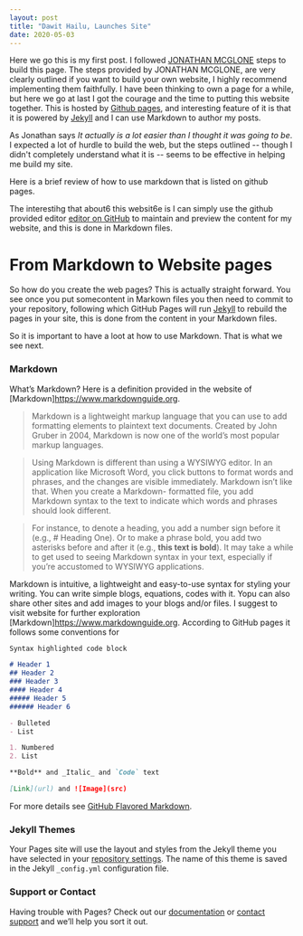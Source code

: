 ```yaml
---
layout: post
title: "Dawit Hailu, Launches Site"
date: 2020-05-03
---
```


Here we go this is my first post. I followed [JONATHAN MCGLONE](http://jmcglone.com/guides/github-pages/) steps to build this page. The steps provided by JONATHAN MCGLONE, are very clearly outlined if you want to build your own website, I highly recommend implementing them faithfully. I have been thinking to own a page for a while, but here we go at last I got the courage and the time to putting this website together. This is hosted by [Github pages](https://pages.github.com), and interesting feature of it is that it is powered by [Jekyll](http://jekyllrb.com) and I can use Markdown to author my posts. 

As Jonathan says _It actually is a lot easier than I thought it was going to be_. I expected a lot of hurdle to build the web, but the steps outlined -- though I didn't completely understand what it is -- seems to be effective in helping me build my site.

Here is a brief review of how to use markdown that is listed on github pages.

The interestihg that about6 this websit6e is I can simply use the github provided editor [editor on GitHub](https://github.com/Daweet/Daweet.github.io/edit/master/README.md) to maintain and preview the content for my website, and this is done in Markdown files.

# From Markdown to Website pages
So how do you create the web pages? This is actually straight forward. You see once you put somecontent in Markown files you then need to commit to your repository, following which GitHub Pages will run [Jekyll](https://jekyllrb.com/) to rebuild the pages in your site, this is done from the content in your Markdown files.

So it is important to have a loot at how to use Markdown. That is what we see next.

### Markdown
What’s Markdown?
Here is a definition provided in the website of [Markdown]https://www.markdownguide.org.
  > Markdown is a lightweight markup language that you can use to add formatting elements to plaintext text documents. Created
  > by John Gruber in 2004, Markdown is now one of the world’s most popular markup languages.

  > Using Markdown is different than using a WYSIWYG editor. In an application like Microsoft Word, you click buttons to 
  >  format words and phrases, and the changes are visible immediately. Markdown isn’t like that. When you create a Markdown-
  >   formatted file, you add Markdown syntax to the text to indicate which words and phrases should look different.

  > For instance, to denote a heading, you add a number sign before it (e.g., # Heading One). Or to make a phrase bold, you 
  > add two asterisks before and after it (e.g., **this text is bold**). It may take a while to get used to seeing Markdown 
  > syntax in your text, especially if you’re accustomed to WYSIWYG applications.

Markdown is intuitive, a lightweight and easy-to-use syntax for styling your writing. You can write simple blogs, equations, codes with it. Yopu can also share other sites and add images to your blogs and/or files. I suggest to visit website for further exploration [Markdown]https://www.markdownguide.org. According to GitHub pages it follows some conventions for

```markdown
Syntax highlighted code block

# Header 1
## Header 2
### Header 3
#### Header 4
##### Header 5
###### Header 6

- Bulleted
- List

1. Numbered
2. List

**Bold** and _Italic_ and `Code` text

[Link](url) and ![Image](src)
```

For more details see [GitHub Flavored Markdown](https://guides.github.com/features/mastering-markdown/).

### Jekyll Themes

Your Pages site will use the layout and styles from the Jekyll theme you have selected in your [repository settings](https://github.com/Daweet/Daweet.github.io/settings). The name of this theme is saved in the Jekyll `_config.yml` configuration file.

### Support or Contact

Having trouble with Pages? Check out our [documentation](https://help.github.com/categories/github-pages-basics/) or [contact support](https://github.com/contact) and we’ll help you sort it out.
